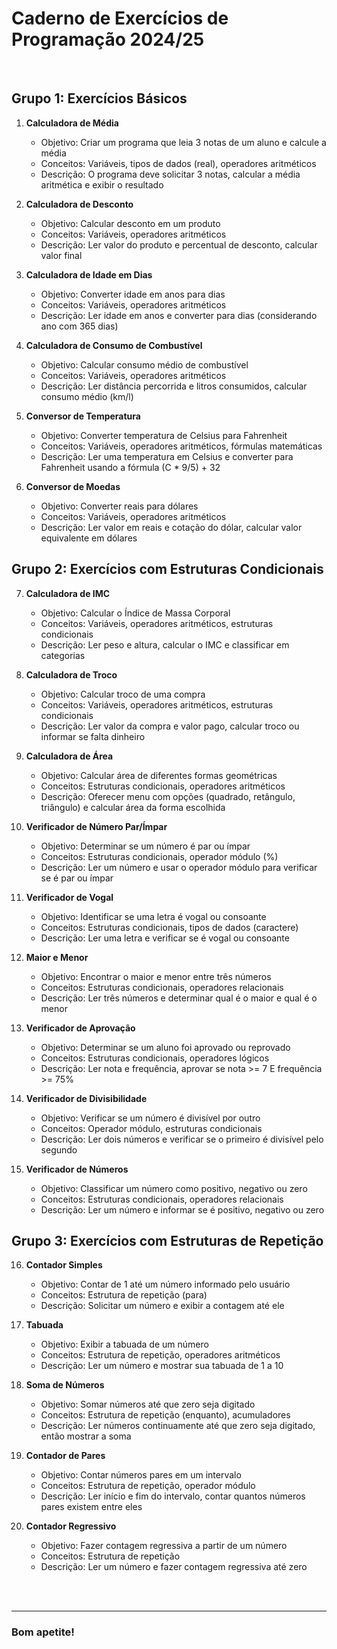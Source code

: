 # Caderno de Exercícios de Programação 2024/25
<br>

## Grupo 1: Exercícios Básicos

1. **Calculadora de Média**
   - Objetivo: Criar um programa que leia 3 notas de um aluno e calcule a média
   - Conceitos: Variáveis, tipos de dados (real), operadores aritméticos
   - Descrição: O programa deve solicitar 3 notas, calcular a média aritmética e exibir o resultado

2. **Calculadora de Desconto**
   - Objetivo: Calcular desconto em um produto
   - Conceitos: Variáveis, operadores aritméticos
   - Descrição: Ler valor do produto e percentual de desconto, calcular valor final

3. **Calculadora de Idade em Dias**
   - Objetivo: Converter idade em anos para dias
   - Conceitos: Variáveis, operadores aritméticos
   - Descrição: Ler idade em anos e converter para dias (considerando ano com 365 dias)

4. **Calculadora de Consumo de Combustível**
   - Objetivo: Calcular consumo médio de combustível
   - Conceitos: Variáveis, operadores aritméticos
   - Descrição: Ler distância percorrida e litros consumidos, calcular consumo médio (km/l)

5. **Conversor de Temperatura**
   - Objetivo: Converter temperatura de Celsius para Fahrenheit
   - Conceitos: Variáveis, operadores aritméticos, fórmulas matemáticas
   - Descrição: Ler uma temperatura em Celsius e converter para Fahrenheit usando a fórmula (C * 9/5) + 32

6. **Conversor de Moedas**
   - Objetivo: Converter reais para dólares
   - Conceitos: Variáveis, operadores aritméticos
   - Descrição: Ler valor em reais e cotação do dólar, calcular valor equivalente em dólares

## Grupo 2: Exercícios com Estruturas Condicionais

7. **Calculadora de IMC**
   - Objetivo: Calcular o Índice de Massa Corporal
   - Conceitos: Variáveis, operadores aritméticos, estruturas condicionais
   - Descrição: Ler peso e altura, calcular o IMC e classificar em categorias

8. **Calculadora de Troco**
   - Objetivo: Calcular troco de uma compra
   - Conceitos: Variáveis, operadores aritméticos, estruturas condicionais
   - Descrição: Ler valor da compra e valor pago, calcular troco ou informar se falta dinheiro

9. **Calculadora de Área**
   - Objetivo: Calcular área de diferentes formas geométricas
   - Conceitos: Estruturas condicionais, operadores aritméticos
   - Descrição: Oferecer menu com opções (quadrado, retângulo, triângulo) e calcular área da forma escolhida

10. **Verificador de Número Par/Ímpar**
    - Objetivo: Determinar se um número é par ou ímpar
    - Conceitos: Estruturas condicionais, operador módulo (%)
    - Descrição: Ler um número e usar o operador módulo para verificar se é par ou ímpar

11. **Verificador de Vogal**
    - Objetivo: Identificar se uma letra é vogal ou consoante
    - Conceitos: Estruturas condicionais, tipos de dados (caractere)
    - Descrição: Ler uma letra e verificar se é vogal ou consoante

12. **Maior e Menor**
    - Objetivo: Encontrar o maior e menor entre três números
    - Conceitos: Estruturas condicionais, operadores relacionais
    - Descrição: Ler três números e determinar qual é o maior e qual é o menor

13. **Verificador de Aprovação**
    - Objetivo: Determinar se um aluno foi aprovado ou reprovado
    - Conceitos: Estruturas condicionais, operadores lógicos
    - Descrição: Ler nota e frequência, aprovar se nota >= 7 E frequência >= 75%

14. **Verificador de Divisibilidade**
    - Objetivo: Verificar se um número é divisível por outro
    - Conceitos: Operador módulo, estruturas condicionais
    - Descrição: Ler dois números e verificar se o primeiro é divisível pelo segundo

15. **Verificador de Números**
    - Objetivo: Classificar um número como positivo, negativo ou zero
    - Conceitos: Estruturas condicionais, operadores relacionais
    - Descrição: Ler um número e informar se é positivo, negativo ou zero

## Grupo 3: Exercícios com Estruturas de Repetição

16. **Contador Simples**
    - Objetivo: Contar de 1 até um número informado pelo usuário
    - Conceitos: Estrutura de repetição (para)
    - Descrição: Solicitar um número e exibir a contagem até ele

17. **Tabuada**
    - Objetivo: Exibir a tabuada de um número
    - Conceitos: Estrutura de repetição, operadores aritméticos
    - Descrição: Ler um número e mostrar sua tabuada de 1 a 10

18. **Soma de Números**
    - Objetivo: Somar números até que zero seja digitado
    - Conceitos: Estrutura de repetição (enquanto), acumuladores
    - Descrição: Ler números continuamente até que zero seja digitado, então mostrar a soma

19. **Contador de Pares**
    - Objetivo: Contar números pares em um intervalo
    - Conceitos: Estrutura de repetição, operador módulo
    - Descrição: Ler início e fim do intervalo, contar quantos números pares existem entre eles

20. **Contador Regressivo**
    - Objetivo: Fazer contagem regressiva a partir de um número
    - Conceitos: Estrutura de repetição
    - Descrição: Ler um número e fazer contagem regressiva até zero

<br></br>
<hr>
<h3>Bom apetite!</h3> 
